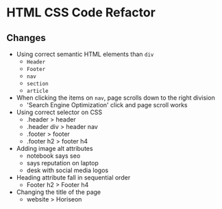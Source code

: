 # HTML CSS Code Refactor

## Changes
* Using correct semantic HTML elements than `div`
  - `Header`
  - `Footer`
  - `nav`
  - `section`
  - `article`
* When clicking the items on `nav`, page scrolls down to the right division
  - 'Search Engine Optimization' click and page scroll works
* Using correct selector on CSS
  - .header > header
  - .header div > header nav
  - .footer > footer
  - .footer h2 > footer h4
* Adding image alt attributes
  - notebook says seo
  - says reputation on laptop
  - desk with social media logos
* Heading attribute fall in sequential order
  - Footer h2 > Footer h4
* Changing the title of the page
  - website > Horiseon

